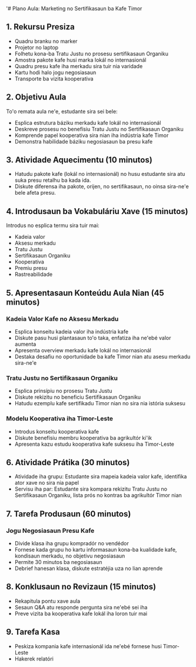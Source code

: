 '# Plano Aula: Marketing no Sertifikasaun ba Kafe Timor

## 1. Rekursu Presiza

- Quadru branku no marker
- Projetor no laptop
- Folhetu kona-ba Tratu Justu no prosesu sertifikasaun Organiku
- Amostra pakote kafe husi marka lokál no internasionál
- Quadru presu kafe iha merkadu sira tuir nia varidade
- Kartu hodi halo jogu negosiasaun
- Transporte ba vizita kooperativa

## 2. Objetivu Aula

To'o remata aula ne'e, estudante sira sei bele:
- Esplica estrutura báziku merkadu kafe lokál no internasionál
- Deskreve prosesu no benefísiu Tratu Justu no Sertifikasaun Organiku
- Komprende papel kooperativa sira nian iha indústria kafe Timor
- Demonstra habilidade báziku negosiasaun ba presu kafe

## 3. Atividade Aquecimentu (10 minutos)

- Hatudu pakote kafe (lokál no internasionál) no husu estudante sira atu suka presu retalhu ba kada ida.
- Diskute diferensa iha pakote, orijen, no sertifikasaun, no oinsa sira-ne'e bele afeta presu.

## 4. Introdusaun ba Vokabuláriu Xave (15 minutos)

Introdus no esplica termu sira tuir mai:
- Kadeia valor
- Aksesu merkadu
- Tratu Justu
- Sertifikasaun Organiku
- Kooperativa
- Premiu presu
- Rastreabilidade

## 5. Apresentasaun Konteúdu Aula Nian (45 minutos)

### Kadeia Valor Kafe no Aksesu Merkadu
- Esplica konseitu kadeia valor iha indústria kafe
- Diskute pasu husi plantasaun to'o taka, enfatiza iha ne'ebé valor aumenta
- Apresenta overview merkadu kafe lokál no internasionál
- Destaka desafiu no oportunidade ba kafe Timor nian atu asesu merkadu sira-ne'e

### Tratu Justu no Sertifikasaun Organiku
- Esplica prinsípiu no prosesu Tratu Justu
- Diskute rekizitu no beneficiu Sertifikasaun Organiku
- Hatudu ezemplu kafe sertifikadu Timor nian no sira nia istória suksesu

### Modelu Kooperativa iha Timor-Leste
- Introdus konseitu kooperativa kafe
- Diskute benefísiu membru kooperativa ba agrikultór ki'ik
- Apresenta kazu estudu kooperativa kafe suksesu iha Timor-Leste

## 6. Atividade Prátika (30 minutos)

- Atividade iha grupu: Estudante sira mapeia kadeia valor kafe, identifika ator xave no sira nia papel
- Servisu iha par: Estudante sira kompara rekizitu Tratu Justu no Sertifikasaun Organiku, lista prós no kontras ba agrikultór Timor nian

## 7. Tarefa Produsaun (60 minutos)

### Jogu Negosiasaun Presu Kafe
- Divide klasa iha grupu kompradór no vendédor
- Fornese kada grupu ho kartu informasaun kona-ba kualidade kafe, kondisaun merkadu, no objetivu negosiasaun
- Permite 30 minutos ba negosiasaun
- Debrief hanesan klasa, diskute estratéjia uza no lian aprende

## 8. Konklusaun no Revizaun (15 minutos)

- Rekapitula pontu xave aula
- Sesaun Q&A atu responde pergunta sira ne'ebé sei iha
- Preve vizita ba kooperativa kafe lokál iha loron tuir mai

## 9. Tarefa Kasa

- Peskiza kompania kafe internasionál ida ne'ebé fornese husi Timor-Leste
- Hakerek relatóri